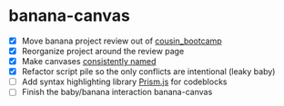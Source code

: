 # banana-canvas


- [x] Move banana project review out of [cousin_bootcamp](https://github.com/ebccoats/cousin_bootcamp)
- [x] Reorganize project around the review page
- [x] Make canvases [consistently named](https://docs.google.com/spreadsheets/d/1rUskY5PnuqUKhTeybVFsRyLGqYfS1zFCCApA2EdRFlo/edit?usp=sharing)
- [x] Refactor script pile so the only conflicts are intentional (leaky baby)
- [ ] Add syntax highlighting library [Prism.js](https://prismjs.com/) for codeblocks
- [ ] Finish the baby/banana interaction
 banana-canvas
